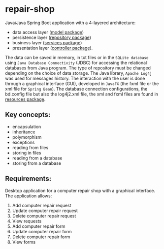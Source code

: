 # repair-shop

Java/Java Spring Boot application with a 4-layered architecture: 
- data access layer ([model package](https://github.com/Iri25/repair-shop/tree/main/RepairShop/src/main/java/model))
- persistence layer ([repository package](https://github.com/Iri25/repair-shop/tree/main/RepairShop/src/main/java/repository))
- business layer ([services package](https://github.com/Iri25/repair-shop/tree/main/RepairShop/src/main/java/services))
- presentation layer ([controller package](https://github.com/Iri25/repair-shop/tree/main/RepairShop/src/main/java/ctrl)).

The data can be saved in memory, in txt files or in the `SQLite database` using `Java Database Connectivity` (JDBC) for accessing the relational databases from Java program. The type of repository must be changed depending on the choice of data storage. The Java library, `Apache Log4j` was used for messages history. The interaction with the user is done through a graphical interface (GUI), developed in `JavaFX` (the fxml file or the xml file for `Spring Bean`). The database connection configurations, the bd.config file but also the log4j2.xml file, the xml and fxml files are found in [resources package](https://github.com/Iri25/repair-shop/tree/main/RepairShop/src/main/resources).

## Key concepts:
- encapsulation
- inheritance
- polymorphism
- exceptions
- reading from files
- storing in files
- reading from a database
- storing from a database

## Requirements:
Desktop application for a computer repair shop with a graphical interface. The application allows:
1. Add computer repair request
2. Update computer repair request
3. Delete computer repair request
4. View requests
5. Add computer repair form
6. Update computer repair form
7. Delete computer repair form
8. View forms
